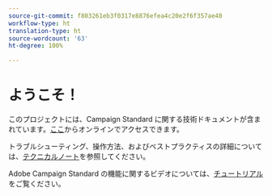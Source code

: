 ```yaml
---
source-git-commit: f803261eb3f0317e8876efea4c20e2f6f357ae40
workflow-type: ht
translation-type: ht
source-wordcount: '63'
ht-degree: 100%

---
```

# ようこそ！

このプロジェクトには、Campaign Standard に関する技術ドキュメントが含まれています。[ここ](https://docs.adobe.com/content/help/ja-JP/campaign-standard/using/campaign-standard-home.html)からオンラインでアクセスできます。

トラブルシューティング、操作方法、およびベストプラクティスの詳細については、[テクニカルノート](https://helpx.adobe.com/jp/campaign/kb/acs-article-list.html)を参照してください。

Adobe Campaign Standard の機能に関するビデオについては、[チュートリアル](https://docs.adobe.com/content/help/ja-JP/campaign-standard-learn/tutorials/overview.html)をご覧ください。
